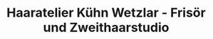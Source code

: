 ---
title: "Haaratelier Kühn Wetzlar - Frisör und Zweithaarstudio"
url: /wetzlar/haaratelier-kuehn-wetzlar-frisoer-und-zweithaarstudio/
shop: Allgemein
---